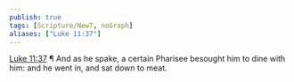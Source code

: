 ```yaml
---
publish: true
tags: [Scripture/NewT, noGraph]
aliases: ["Luke 11:37"]
---
```

[Luke 11:37](https://churchofjesuschrist.org/study/scriptures/nt/luke/11?lang=eng&id=p37#p37) ¶ And as he spake, a certain Pharisee besought him to dine with him: and he went in, and sat down to meat.
